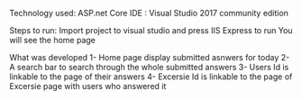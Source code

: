 Technology used: ASP.net Core
IDE : Visual Studio 2017 community edition

Steps to run:
Import project to visual studio and press IIS Express to run
You will see the home page

What was developed
1- Home page display submitted asnwers for today
2- A search bar to search through the whole submitted answers
3- Users Id is linkable to the page of their answers
4- Excersie Id is linkable to the page of Excersie page with users who answered it